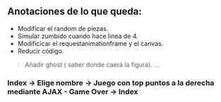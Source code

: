 ## Anotaciones de lo que queda:
- Modificar el random de piezas.
- Simular zumbido cuando hace linea de 4.
- Modificicar el requestanimationframe y el canvas.
- Reducir código.
> Añadir ghost ( saber donde caerá la figura).
...

### Index -> Elige nombre -> Juego con top puntos a la derecha mediante AJAX - Game Over -> Index 